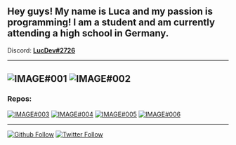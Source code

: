 ## Hey guys! My name is Luca and my passion is programming! I am a student and am currently attending a high school in Germany. ##

Discord: <b>[LucDev#2726](https://discord.bio/p/LucDev)</b>

---
![IMAGE#001](https://github-readme-stats.vercel.app/api/top-langs/?username=LucDevOffical&hide=shell&bg_color=30,e96443,904e95&title_color=fff&text_color=fff)
![IMAGE#002](https://github-readme-stats.vercel.app/api?username=LucDevOffical&hide=prs&count_private=true&show_icons=true&bg_color=30,e96443,904e95&title_color=fff&text_color=fff)
---
### Repos:
[![IMAGE#003](https://github-readme-stats.vercel.app/api/pin/?username=LucDevOffical&show_owner=true&repo=SkinStealer&bg_color=30,e96443,904e95&title_color=fff&text_color=fff)](https://github.com/xxAROX/SkinStealer)
[![IMAGE#004](https://github-readme-stats.vercel.app/api/pin/?username=LucDevOffical&show_owner=true&repo=BetterParticles&bg_color=30,e96443,904e95&title_color=fff&text_color=fff)](https://github.com/xxAROX/BetterParticles)
[![IMAGE#005](https://github-readme-stats.vercel.app/api/pin/?username=LucDevOffical&show_owner=true&repo=BetterEmotes&bg_color=30,e96443,904e95&title_color=fff&text_color=fff)](https://github.com/xxAROX/BetterEmotes)
[![IMAGE#006](https://github-readme-stats.vercel.app/api/pin/?username=LucDevOffical&show_owner=true&repo=FishingRod&bg_color=30,e96443,904e95&title_color=fff&text_color=fff)](https://github.com/xxAROX/FishingRod)



___
[![Github Follow](https://img.shields.io/github/followers/lucdevoffical?label=Follow&style=social)](https://github.com/xxarox)
[![Twitter Follow](https://img.shields.io/twitter/followlucdevoffical?label=Follow&style=social)](https://twitter.com/arox_xx)

<!--
**LucDevOffical/LucDevOffical** is a ✨ _special_ ✨ repository because its `README.md` (this file) appears on your GitHub profile.

Here are some ideas to get you started:

- 🔭 I’m currently working on ...
- 🌱 I’m currently learning ...
- 👯 I’m looking to collaborate on ...
- 🤔 I’m looking for help with ...
- 💬 Ask me about ...
- 📫 How to reach me: ...
- 😄 Pronouns: ...
- ⚡ Fun fact: ...
-->
